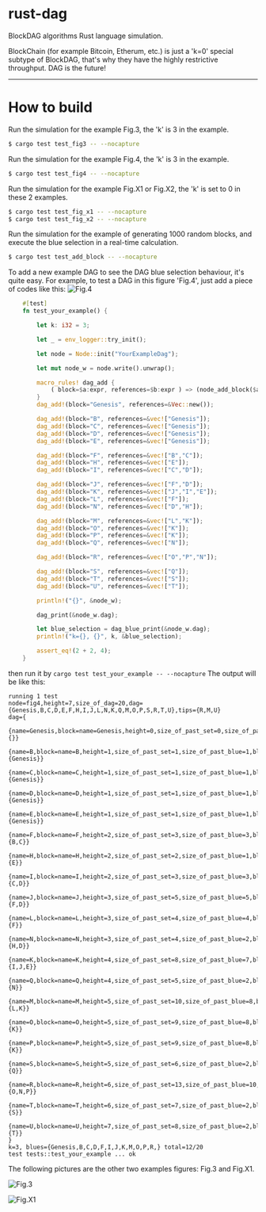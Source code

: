 # rust-dag 
BlockDAG algorithms Rust language simulation.

BlockChain (for example Bitcoin, Etherum, etc.) is just a 'k=0' special subtype of BlockDAG, that's why they have the highly restrictive throughput. DAG is the future!

---

# How to build

Run the simulation for the example Fig.3, the 'k' is 3 in the example.

```bash
$ cargo test test_fig3 -- --nocapture
```

Run the simulation for the example Fig.4, the 'k' is 3 in the example.

```bash
$ cargo test test_fig4 -- --nocapture
```

Run the simulation for the example Fig.X1 or Fig.X2, the 'k' is set to 0 in these 2 examples.

```bash
$ cargo test test_fig_x1 -- --nocapture
$ cargo test test_fig_x2 -- --nocapture
```

Run the simulation for the example of generating 1000 random blocks, and execute the blue selection in a real-time calculation.

```bash
$ cargo test test_add_block -- --nocapture
```

To add a new example DAG to see the DAG blue selection behaviour, it's quite easy. For example, to test a DAG in this figure 'Fig.4', just add a piece of codes like this:
![Fig.4](https://github.com/garyyu/rust-dag/blob/master/pics/Fig.4.jpg)

```rust
    #[test]
    fn test_your_example() {

        let k: i32 = 3;

        let _ = env_logger::try_init();

        let node = Node::init("YourExampleDag");

        let mut node_w = node.write().unwrap();

        macro_rules! dag_add {
            ( block=$a:expr, references=$b:expr ) => (node_add_block($a, $b, &mut node_w, k, true));
        }
        dag_add!(block="Genesis", references=&Vec::new());

        dag_add!(block="B", references=&vec!["Genesis"]);
        dag_add!(block="C", references=&vec!["Genesis"]);
        dag_add!(block="D", references=&vec!["Genesis"]);
        dag_add!(block="E", references=&vec!["Genesis"]);

        dag_add!(block="F", references=&vec!["B","C"]);
        dag_add!(block="H", references=&vec!["E"]);
        dag_add!(block="I", references=&vec!["C","D"]);

        dag_add!(block="J", references=&vec!["F","D"]);
        dag_add!(block="K", references=&vec!["J","I","E"]);
        dag_add!(block="L", references=&vec!["F"]);
        dag_add!(block="N", references=&vec!["D","H"]);

        dag_add!(block="M", references=&vec!["L","K"]);
        dag_add!(block="O", references=&vec!["K"]);
        dag_add!(block="P", references=&vec!["K"]);
        dag_add!(block="Q", references=&vec!["N"]);

        dag_add!(block="R", references=&vec!["O","P","N"]);

        dag_add!(block="S", references=&vec!["Q"]);
        dag_add!(block="T", references=&vec!["S"]);
        dag_add!(block="U", references=&vec!["T"]);

        println!("{}", &node_w);

        dag_print(&node_w.dag);

        let blue_selection = dag_blue_print(&node_w.dag);
        println!("k={}, {}", k, &blue_selection);

        assert_eq!(2 + 2, 4);
    }
```

then run it by ```cargo test test_your_example -- --nocapture```
The output will be like this:

```console
running 1 test
node=fig4,height=7,size_of_dag=20,dag={Genesis,B,C,D,E,F,H,I,J,L,N,K,Q,M,O,P,S,R,T,U},tips={R,M,U}
dag={
 {name=Genesis,block=name=Genesis,height=0,size_of_past_set=0,size_of_past_blue=0,blue=1,prev={}}
 {name=B,block=name=B,height=1,size_of_past_set=1,size_of_past_blue=1,blue=1,prev={Genesis}}
 {name=C,block=name=C,height=1,size_of_past_set=1,size_of_past_blue=1,blue=1,prev={Genesis}}
 {name=D,block=name=D,height=1,size_of_past_set=1,size_of_past_blue=1,blue=1,prev={Genesis}}
 {name=E,block=name=E,height=1,size_of_past_set=1,size_of_past_blue=1,blue=0,prev={Genesis}}
 {name=F,block=name=F,height=2,size_of_past_set=3,size_of_past_blue=3,blue=1,prev={B,C}}
 {name=H,block=name=H,height=2,size_of_past_set=2,size_of_past_blue=1,blue=0,prev={E}}
 {name=I,block=name=I,height=2,size_of_past_set=3,size_of_past_blue=3,blue=1,prev={C,D}}
 {name=J,block=name=J,height=3,size_of_past_set=5,size_of_past_blue=5,blue=1,prev={F,D}}
 {name=L,block=name=L,height=3,size_of_past_set=4,size_of_past_blue=4,blue=0,prev={F}}
 {name=N,block=name=N,height=3,size_of_past_set=4,size_of_past_blue=2,blue=0,prev={H,D}}
 {name=K,block=name=K,height=4,size_of_past_set=8,size_of_past_blue=7,blue=1,prev={I,J,E}}
 {name=Q,block=name=Q,height=4,size_of_past_set=5,size_of_past_blue=2,blue=0,prev={N}}
 {name=M,block=name=M,height=5,size_of_past_set=10,size_of_past_blue=8,blue=1,prev={L,K}}
 {name=O,block=name=O,height=5,size_of_past_set=9,size_of_past_blue=8,blue=1,prev={K}}
 {name=P,block=name=P,height=5,size_of_past_set=9,size_of_past_blue=8,blue=1,prev={K}}
 {name=S,block=name=S,height=5,size_of_past_set=6,size_of_past_blue=2,blue=0,prev={Q}}
 {name=R,block=name=R,height=6,size_of_past_set=13,size_of_past_blue=10,blue=1,prev={O,N,P}}
 {name=T,block=name=T,height=6,size_of_past_set=7,size_of_past_blue=2,blue=0,prev={S}}
 {name=U,block=name=U,height=7,size_of_past_set=8,size_of_past_blue=2,blue=0,prev={T}}
}
k=3, blues={Genesis,B,C,D,F,I,J,K,M,O,P,R,} total=12/20
test tests::test_your_example ... ok
```

The following pictures are the other two examples figures: Fig.3 and Fig.X1.

![Fig.3](https://github.com/garyyu/rust-dag/blob/master/pics/Fig.3.png)

![Fig.X1](https://github.com/garyyu/rust-dag/blob/master/pics/Fig.X1.png)



